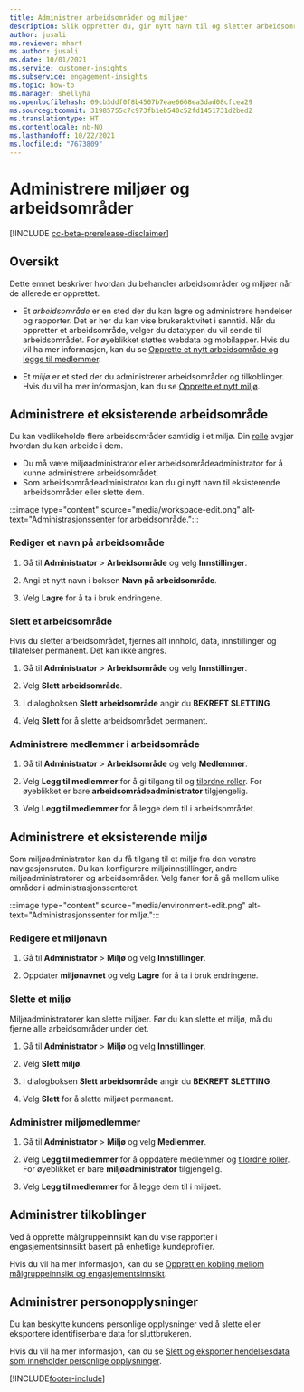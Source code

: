 ```yaml
---
title: Administrer arbeidsområder og miljøer
description: Slik oppretter du, gir nytt navn til og sletter arbeidsområder og miljøer.
author: jusali
ms.reviewer: mhart
ms.author: jusali
ms.date: 10/01/2021
ms.service: customer-insights
ms.subservice: engagement-insights
ms.topic: how-to
ms.manager: shellyha
ms.openlocfilehash: 09cb3ddf0f8b4507b7eae6668ea3dad08cfcea29
ms.sourcegitcommit: 31985755c7c973fb1eb540c52fd1451731d2bed2
ms.translationtype: HT
ms.contentlocale: nb-NO
ms.lasthandoff: 10/22/2021
ms.locfileid: "7673809"
---
```

# <a name="manage-environments-and-workspaces"></a>Administrere miljøer og arbeidsområder

[!INCLUDE [cc-beta-prerelease-disclaimer](includes/cc-beta-prerelease-disclaimer.md)]

## <a name="overview"></a>Oversikt

Dette emnet beskriver hvordan du behandler arbeidsområder og miljøer når de allerede er opprettet. 

- Et *arbeidsområde* er en sted der du kan lagre og administrere hendelser og rapporter. Det er her du kan vise brukeraktivitet i sanntid. Når du oppretter et arbeidsområde, velger du datatypen du vil sende til arbeidsområdet. For øyeblikket støttes webdata og mobilapper. Hvis du vil ha mer informasjon, kan du se [Opprette et nytt arbeidsområde og legge til medlemmer](create-workspace.md).

- Et *miljø* er et sted der du administrerer arbeidsområder og tilkoblinger. Hvis du vil ha mer informasjon, kan du se [Opprette et nytt miljø](create-new-environment.md).

## <a name="manage-an-existing-workspace"></a>Administrere et eksisterende arbeidsområde

Du kan vedlikeholde flere arbeidsområder samtidig i et miljø. Din [rolle](user-roles.md) avgjør hvordan du kan arbeide i dem. 

 - Du må være miljøadministrator eller arbeidsområdeadministrator for å kunne administrere arbeidsområdet.
 - Som arbeidsområdeadministrator kan du gi nytt navn til eksisterende arbeidsområder eller slette dem. 

:::image type="content" source="media/workspace-edit.png" alt-text="Administrasjonssenter for arbeidsområde.":::

### <a name="edit-a-workspace-name"></a>Rediger et navn på arbeidsområde

1. Gå til **Administrator** > **Arbeidsområde** og velg **Innstillinger**.

1. Angi et nytt navn i boksen **Navn på arbeidsområde**.

1. Velg **Lagre** for å ta i bruk endringene.

### <a name="delete-a-workspace"></a>Slett et arbeidsområde

Hvis du sletter arbeidsområdet, fjernes alt innhold, data, innstillinger og tillatelser permanent. Det kan ikke angres.

1. Gå til **Administrator** > **Arbeidsområde** og velg **Innstillinger**.

1. Velg **Slett arbeidsområde**. 

1. I dialogboksen **Slett arbeidsområde** angir du **BEKREFT SLETTING**. 

1. Velg **Slett** for å slette arbeidsområdet permanent.

### <a name="manage-workspace-members"></a>Administrere medlemmer i arbeidsområde

1. Gå til **Administrator** > **Arbeidsområde** og velg **Medlemmer**.

1. Velg **Legg til medlemmer** for å gi tilgang til og [tilordne roller](user-roles.md). For øyeblikket er bare **arbeidsområdeadministrator** tilgjengelig.

1. Velg **Legg til medlemmer** for å legge dem til i arbeidsområdet.

## <a name="manage-an-existing-environment"></a>Administrere et eksisterende miljø

Som miljøadministrator kan du få tilgang til et miljø fra den venstre navigasjonsruten. Du kan konfigurere miljøinnstillinger, andre miljøadministratorer og arbeidsområder. Velg faner for å gå mellom ulike områder i administrasjonssenteret.

:::image type="content" source="media/environment-edit.png" alt-text="Administrasjonssenter for miljø.":::

### <a name="edit-an-environment-name"></a>Redigere et miljønavn

1. Gå til **Administrator** > **Miljø** og velg **Innstillinger**.

1. Oppdater **miljønavnet** og velg **Lagre** for å ta i bruk endringene.

### <a name="delete-an-environment"></a>Slette et miljø

Miljøadministratorer kan slette miljøer. Før du kan slette et miljø, må du fjerne alle arbeidsområder under det.

1. Gå til **Administrator** > **Miljø** og velg **Innstillinger**.

1. Velg **Slett miljø**. 

1. I dialogboksen **Slett arbeidsområde** angir du **BEKREFT SLETTING**. 

1. Velg **Slett** for å slette miljøet permanent.

### <a name="manage-environment-members"></a>Administrer miljømedlemmer

1. Gå til **Administrator** > **Miljø** og velg **Medlemmer**.

1. Velg **Legg til medlemmer** for å oppdatere medlemmer og [tilordne roller](user-roles.md). For øyeblikket er bare **miljøadministrator** tilgjengelig.

1. Velg **Legg til medlemmer** for å legge dem til i miljøet.

## <a name="manage-connections"></a>Administrer tilkoblinger

Ved å opprette målgruppeinnsikt kan du vise rapporter i engasjementsinnsikt basert på enhetlige kundeprofiler. 

Hvis du vil ha mer informasjon, kan du se [Opprett en kobling mellom målgruppeinnsikt og engasjementsinnsikt](integrate-audience-insights-engagement-insights.md).

## <a name="manage-personal-data"></a>Administrer personopplysninger

Du kan beskytte kundens personlige opplysninger ved å slette eller eksportere identifiserbare data for sluttbrukeren.

Hvis du vil ha mer informasjon, kan du se [Slett og eksporter hendelsesdata som inneholder personlige opplysninger](../dsr-rights-requests.md#deleting-and-exporting-event-data-containing-end-user-identifiable-information).

[!INCLUDE[footer-include](../includes/footer-banner.md)]
